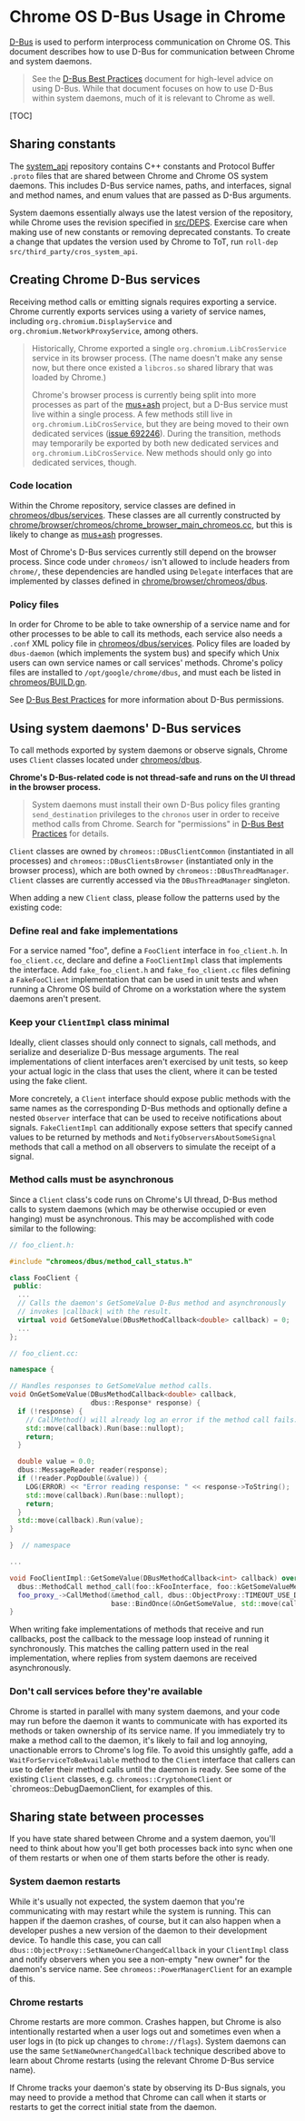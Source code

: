 # Chrome OS D-Bus Usage in Chrome

[D-Bus] is used to perform interprocess communication on Chrome OS. This
document describes how to use D-Bus for communication between Chrome and system
daemons.

> See the [D-Bus Best Practices] document for high-level advice on using D-Bus.
> While that document focuses on how to use D-Bus within system daemons, much of
> it is relevant to Chrome as well.

[TOC]

## Sharing constants

The [system_api] repository contains C++ constants and Protocol Buffer `.proto`
files that are shared between Chrome and Chrome OS system daemons. This includes
D-Bus service names, paths, and interfaces, signal and method names, and enum
values that are passed as D-Bus arguments.

System daemons essentially always use the latest version of the repository,
while Chrome uses the revision specified in [src/DEPS]. Exercise care when
making use of new constants or removing deprecated constants. To create a change
that updates the version used by Chrome to ToT, run `roll-dep
src/third_party/cros_system_api`.

## Creating Chrome D-Bus services

Receiving method calls or emitting signals requires exporting a service. Chrome
currently exports services using a variety of service names, including
`org.chromium.DisplayService` and `org.chromium.NetworkProxyService`, among
others.

> Historically, Chrome exported a single `org.chromium.LibCrosService` service
> in its browser process. (The name doesn't make any sense now, but there once
> existed a `libcros.so` shared library that was loaded by Chrome.)
>
> Chrome's browser process is currently being split into more processes as part
> of the [mus+ash] project, but a D-Bus service must live within a single
> process. A few methods still live in `org.chromium.LibCrosService`, but they
> are being moved to their own dedicated services ([issue 692246]). During the
> transition, methods may temporarily be exported by both new dedicated services
> and `org.chromium.LibCrosService`. New methods should only go into dedicated
> services, though.

### Code location

Within the Chrome repository, service classes are defined in
[chromeos/dbus/services]. These classes are all currently constructed by
[chrome/browser/chromeos/chrome_browser_main_chromeos.cc], but this is likely to
change as [mus+ash] progresses.

Most of Chrome's D-Bus services currently still depend on the browser process.
Since code under `chromeos/` isn't allowed to include headers from `chrome/`,
these dependencies are handled using `Delegate` interfaces that are implemented
by classes defined in [chrome/browser/chromeos/dbus].

### Policy files

In order for Chrome to be able to take ownership of a service name and for other
processes to be able to call its methods, each service also needs a `.conf` XML
policy file in [chromeos/dbus/services]. Policy files are loaded by
`dbus-daemon` (which implements the system bus) and specify which Unix users can
own service names or call services' methods. Chrome's policy files are installed
to `/opt/google/chrome/dbus`, and must each be listed in [chromeos/BUILD.gn].

See [D-Bus Best Practices] for more information about D-Bus permissions.

## Using system daemons' D-Bus services

To call methods exported by system daemons or observe signals, Chrome uses
`Client` classes located under [chromeos/dbus].

**Chrome's D-Bus-related code is not thread-safe and runs on the UI thread in
the browser process.**

> System daemons must install their own D-Bus policy files granting
> `send_destination` privileges to the `chronos` user in order to receive method
> calls from Chrome. Search for "permissions" in [D-Bus Best Practices] for
> details.

`Client` classes are owned by `chromeos::DBusClientCommon` (instantiated in all
processes) and `chromeos::DBusClientsBrowser` (instantiated only in the browser
process), which are both owned by `chromeos::DBusThreadManager`. `Client`
classes are currently accessed via the `DBusThreadManager` singleton.

When adding a new `Client` class, please follow the patterns used by the
existing code:

### Define real and fake implementations

For a service named "foo", define a `FooClient` interface in `foo_client.h`. In
`foo_client.cc`, declare and define a `FooClientImpl` class that implements the
interface. Add `fake_foo_client.h` and `fake_foo_client.cc` files defining a
`FakeFooClient` implementation that can be used in unit tests and when running a
Chrome OS build of Chrome on a workstation where the system daemons aren't
present.

### Keep your `ClientImpl` class minimal

Ideally, client classes should only connect to signals, call methods, and
serialize and deserialize D-Bus message arguments. The real implementations of
client interfaces aren't exercised by unit tests, so keep your actual logic in
the class that uses the client, where it can be tested using the fake client.

More concretely, a `Client` interface should expose public methods with the same
names as the corresponding D-Bus methods and optionally define a nested
`Observer` interface that can be used to receive notifications about signals.
`FakeClientImpl` can additionally expose setters that specify canned values to
be returned by methods and `NotifyObserversAboutSomeSignal` methods that call a
method on all observers to simulate the receipt of a signal.

### Method calls must be asynchronous

Since a `Client` class's code runs on Chrome's UI thread, D-Bus method calls to
system daemons (which may be otherwise occupied or even hanging) must be
asynchronous. This may be accomplished with code similar to the following:

```c++
// foo_client.h:

#include "chromeos/dbus/method_call_status.h"

class FooClient {
 public:
  ...
  // Calls the daemon's GetSomeValue D-Bus method and asynchronously
  // invokes |callback| with the result.
  virtual void GetSomeValue(DBusMethodCallback<double> callback) = 0;
  ...
};

// foo_client.cc:

namespace {

// Handles responses to GetSomeValue method calls.
void OnGetSomeValue(DBusMethodCallback<double> callback,
                    dbus::Response* response) {
  if (!response) {
    // CallMethod() will already log an error if the method call fails.
    std::move(callback).Run(base::nullopt);
    return;
  }

  double value = 0.0;
  dbus::MessageReader reader(response);
  if (!reader.PopDouble(&value)) {
    LOG(ERROR) << "Error reading response: " << response->ToString();
    std::move(callback).Run(base::nullopt);
    return;
  }
  std::move(callback).Run(value);
}

}  // namespace

...

void FooClientImpl::GetSomeValue(DBusMethodCallback<int> callback) override {
  dbus::MethodCall method_call(foo::kFooInterface, foo::kGetSomeValueMethod);
  foo_proxy_->CallMethod(&method_call, dbus::ObjectProxy::TIMEOUT_USE_DEFAULT,
                         base::BindOnce(&OnGetSomeValue, std::move(callback)));
}
```

When writing fake implementations of methods that receive and run callbacks,
post the callback to the message loop instead of running it synchronously. This
matches the calling pattern used in the real implementation, where replies from
system daemons are received asynchronously.

### Don't call services before they're available

Chrome is started in parallel with many system daemons, and your code may run
before the daemon it wants to communicate with has exported its methods or taken
ownership of its service name. If you immediately try to make a method call to
the daemon, it's likely to fail and log annoying, unactionable errors to
Chrome's log file. To avoid this unsightly gaffe, add a
`WaitForServiceToBeAvailable` method to the `Client` interface that callers can
use to defer their method calls until the daemon is ready. See some of the
existing `Client` classes, e.g. `chromeos::CryptohomeClient` or
`chromeos::DebugDaemonClient, for examples of this.

## Sharing state between processes

If you have state shared between Chrome and a system daemon, you'll need to
think about how you'll get both processes back into sync when one of them
restarts or when one of them starts before the other is ready.

### System daemon restarts

While it's usually not expected, the system daemon that you're communicating
with may restart while the system is running. This can happen if the daemon
crashes, of course, but it can also happen when a developer pushes a new version
of the daemon to their development device. To handle this case, you can call
`dbus::ObjectProxy::SetNameOwnerChangedCallback` in your `ClientImpl` class and
notify observers when you see a non-empty "new owner" for the daemon's service
name. See `chromeos::PowerManagerClient` for an example of this.

### Chrome restarts

Chrome restarts are more common. Crashes happen, but Chrome is also
intentionally restarted when a user logs out and sometimes even when a user logs
in (to pick up changes to `chrome://flags`). System daemons can use the same
`SetNameOwnerChangedCallback` technique described above to learn about Chrome
restarts (using the relevant Chrome D-Bus service name).

If Chrome tracks your daemon's state by observing its D-Bus signals, you may
need to provide a method that Chrome can call when it starts or restarts to get
the correct initial state from the daemon.

[D-Bus]: https://www.freedesktop.org/wiki/Software/dbus/
[D-Bus Best Practices]: dbus_best_practices.md
[system_api]: https://chromium.googlesource.com/chromiumos/platform/system_api/+/master
[src/DEPS]: https://chromium.googlesource.com/chromium/src/+/master/DEPS
[issue 692246]: https://crbug.com/692246
[mus+ash]: https://www.chromium.org/developers/mus-ash
[chromeos/dbus/services]: https://chromium.googlesource.com/chromium/src/+/master/chromeos/dbus/services/
[chrome/browser/chromeos/chrome_browser_main_chromeos.cc]: https://chromium.googlesource.com/chromium/src/+/master/chrome/browser/chromeos/chrome_browser_main_chromeos.cc
[chromeos/BUILD.gn]: https://chromium.googlesource.com/chromium/src/+/master/chromeos/BUILD.gn
[chrome/browser/chromeos/dbus]: https://chromium.googlesource.com/chromium/src/+/master/chrome/browser/chromeos/dbus
[chromeos/dbus]: https://chromium.googlesource.com/chromium/src/+/master/chromeos/dbus
